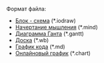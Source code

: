 Формат файла:
* [Блок - схема](https://www.iodraw.com/diagram) (*.iodraw)
* [Начертание мышления](https://www.iodraw.com/mind) (*.mind)
* [Диаграмма Ганта](https://www.iodraw.com/gantt) (*.gantt)
* [Доска](https://www.iodraw.com/whiteboard) (*.wb)
* [График кода](https://www.iodraw.com/codechart) (*.md)
* [Онлайновый график](https://www.iodraw.com/chart) (*.chart)
